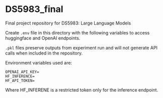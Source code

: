 # DS5983_final

Final project repository for DS5983: Large Language Models

Create `.env` file in this directory with the following variables to access huggingface and OpenAI endpoints. 

`.pkl` files preserve outputs from experiment run and will not generate API calls when included in the repository.

Environment variables used are: 

```
OPENAI_API_KEY=
HF_INFERENCE=
HF_API_TOKEN=
```

Where HF_INFERENE is a restricted token only for the inference endpoint.